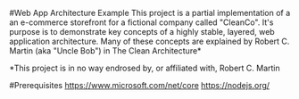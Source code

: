 #Web App Architecture Example
This project is a partial implementation of a an e-commerce storefront for a fictional company called "CleanCo". It's purpose is to demonstrate key concepts of a highly stable, layered, web application architecture.
Many of these concepts are explained by Robert C. Martin (aka "Uncle Bob") in The Clean Architecture*

*This project is in no way endrosed by, or affiliated with, Robert C. Martin

#Prerequisites
https://www.microsoft.com/net/core
https://nodejs.org/

